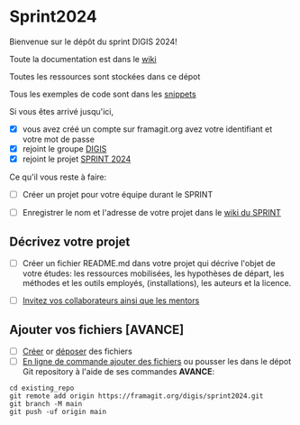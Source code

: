 # Sprint2024

Bienvenue sur le dépôt du sprint DIGIS 2024!  

Toute la documentation est dans le [wiki](https://framagit.org/digis/sprint2024/-/wikis/home)

Toutes les ressources sont stockées dans ce dépot

Tous les exemples de code sont dans les [snippets](https://framagit.org/digis/sprint2024/-/snippets)

Si vous êtes arrivé jusqu'ici, 
- [x] vous avez créé un compte sur framagit.org avez votre identifiant et votre mot de passe
- [x] rejoint le groupe [DIGIS](https://framagit.org/digis/)
- [x] rejoint le projet [SPRINT 2024](https://framagit.org/digis/sprint2024)  

Ce qu'il vous reste à faire:
- [ ] Créer un projet pour votre équipe durant le SPRINT
- [ ] Enregistrer le nom et l'adresse de votre projet dans le [wiki du SPRINT](https://framagit.org/digis/sprint2024/-/wikis/home)


## Décrivez votre projet

- [ ] Créer un fichier README.md dans votre projet qui décrive l'objet de votre études: les ressources mobilisées, les hypothèses de départ, les méthodes et les outils employés, (installations), les auteurs et la licence. 
- [ ] [Invitez vos collaborateurs ainsi que les mentors](https://docs.gitlab.com/ee/user/project/members/)


## Ajouter vos fichiers [AVANCE]

- [ ] [Créer](https://docs.gitlab.com/ee/user/project/repository/web_editor.html#create-a-file) or [déposer](https://docs.gitlab.com/ee/user/project/repository/web_editor.html#upload-a-file) des fichiers
- [ ] [En ligne de commande ajouter des fichiers](https://docs.gitlab.com/ee/gitlab-basics/add-file.html#add-a-file-using-the-command-line) ou pousser les dans le dépot Git repository à l'aide de ses commandes **AVANCE**:

```
cd existing_repo
git remote add origin https://framagit.org/digis/sprint2024.git
git branch -M main
git push -uf origin main
```

